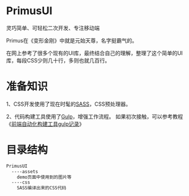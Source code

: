 # PrimusUI
灵巧简单、可轻松二次开发、专注移动端

Primus在《变形金刚》中就是元始天尊，名字挺霸气的。

在网上参考了很多个现有的UI库，最终结合自己的理解，整理了这个简单的UI库，每段CSS少则几十行，多则也就几百行。

# 准备知识
1、CSS开发使用了现在时髦的<a href="http://sass-lang.com/" target="_blank">SASS</a>，CSS预处理器。

2、代码构建工具使用了<a href="http://gulpjs.com/" target="_blank">Gulp</a>，增强工作流程。
如果初次接触，可以参考教程
《<a href="http://www.cnblogs.com/strick/p/5151714.html" target="_blank">前端自动化构建工具gulp记录</a>》

# 目录结构
```Html
PrimusUI
  ----assets 
    demo页面中使用到的图片等
  ----css 
    SASS编译出来的CSS代码
```
